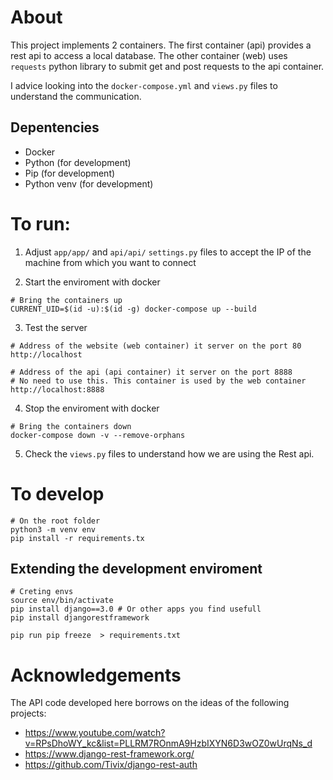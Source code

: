 # About

This project implements 2 containers. The first container (api) provides a
rest api to access a local database. The other container (web) uses
`requests` python library to submit get and post requests to the api
container.

I advice looking into the `docker-compose.yml` and `views.py` files to
understand the communication.

## Depentencies

* Docker
* Python (for development)
* Pip (for development)
* Python venv (for development)


# To run:

1. Adjust `app/app/` and `api/api/` `settings.py` files to accept the IP of
    the machine from which you want to connect

2. Start the enviroment with docker

```
# Bring the containers up
CURRENT_UID=$(id -u):$(id -g) docker-compose up --build
```

3. Test the server

```
# Address of the website (web container) it server on the port 80
http://localhost

# Address of the api (api container) it server on the port 8888
# No need to use this. This container is used by the web container
http://localhost:8888
```

4. Stop the enviroment with docker
```
# Bring the containers down
docker-compose down -v --remove-orphans
```

5. Check the `views.py` files to understand how we are using the Rest api.

# To develop

```
# On the root folder
python3 -m venv env
pip install -r requirements.tx
```

## Extending the development enviroment
```
# Creting envs
source env/bin/activate
pip install django==3.0 # Or other apps you find usefull
pip install djangorestframework

pip run pip freeze  > requirements.txt 
```

# Acknowledgements

The API code developed here borrows on the ideas of the following projects:

* https://www.youtube.com/watch?v=RPsDhoWY_kc&list=PLLRM7ROnmA9HzbIXYN6D3wOZ0wUrqNs_d
* https://www.django-rest-framework.org/
* https://github.com/Tivix/django-rest-auth
